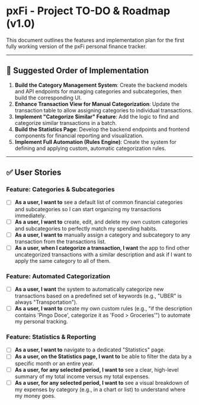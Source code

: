 # pxFi - Project TO-DO & Roadmap (v1.0)

This document outlines the features and implementation plan for the first fully working version of the pxFi personal finance tracker.

---

## 🚀 Suggested Order of Implementation

1.  **Build the Category Management System**: Create the backend models and API endpoints for managing categories and subcategories, then build the corresponding UI.
2.  **Enhance Transaction View for Manual Categorization**: Update the transaction table to allow assigning categories to individual transactions.
3.  **Implement "Categorize Similar" Feature**: Add the logic to find and categorize similar transactions in a batch.
4.  **Build the Statistics Page**: Develop the backend endpoints and frontend components for financial reporting and visualization.
5.  **Implement Full Automation (Rules Engine)**: Create the system for defining and applying custom, automatic categorization rules.

---

## ✅ User Stories

### Feature: Categories & Subcategories
* [ ] **As a user, I want to** see a default list of common financial categories and subcategories so I can start organizing my transactions immediately.
* [ ] **As a user, I want to** create, edit, and delete my own custom categories and subcategories to perfectly match my spending habits.
* [ ] **As a user, I want to** manually assign a category and subcategory to any transaction from the transactions list.
* [ ] **As a user, when I categorize a transaction, I want** the app to find other uncategorized transactions with a similar description and ask if I want to apply the same category to all of them.

### Feature: Automated Categorization
* [ ] **As a user, I want** the system to automatically categorize new transactions based on a predefined set of keywords (e.g., "UBER" is always "Transportation").
* [ ] **As a user, I want to** create my own custom rules (e.g., "if the description contains 'Pingo Doce', categorize it as 'Food > Groceries'") to automate my personal tracking.

### Feature: Statistics & Reporting
* [ ] **As a user, I want to** navigate to a dedicated "Statistics" page.
* [ ] **As a user, on the Statistics page, I want to** be able to filter the data by a specific month or an entire year.
* [ ] **As a user, for any selected period, I want to** see a clear, high-level summary of my total income versus my total expenses.
* [ ] **As a user, for any selected period, I want to** see a visual breakdown of my expenses by category (e.g., in a chart or list) to understand where my money goes.